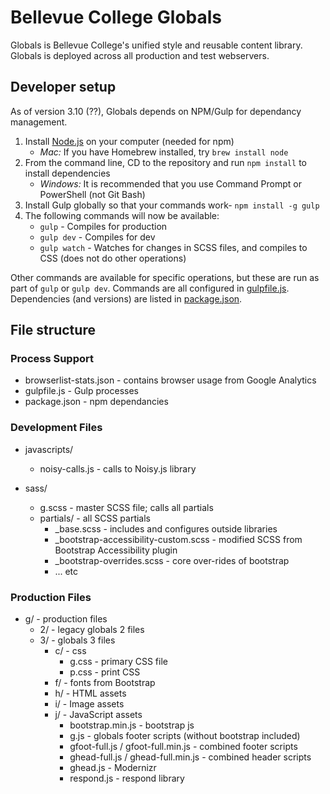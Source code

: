 # Bellevue College Globals
Globals is Bellevue College's unified style and reusable content library. Globals is deployed across all production and test webservers.

## Developer setup
As of version 3.10 (??), Globals depends on NPM/Gulp for dependancy management.

1. Install [Node.js](https://nodejs.org/en/download/) on your computer (needed for npm)
   * *Mac:* If you have Homebrew installed, try `brew install node`
2. From the command line, CD to the repository and run `npm install` to install dependencies
   * *Windows:* It is recommended that you use Command Prompt or PowerShell (not Git Bash)
3. Install Gulp globally so that your commands work- `npm install -g gulp`
4. The following commands will now be available:
   * `gulp` - Compiles for production
   * `gulp dev` - Compiles for dev
   * `gulp watch` - Watches for changes in SCSS files, and compiles to CSS (does not do other operations)

Other commands are available for specific operations, but these are run as part of `gulp` or `gulp dev`.
Commands are all configured in [gulpfile.js](gulpfile.js). Dependencies (and versions) are listed in [package.json](package.json).

## File structure

### Process Support
* browserlist-stats.json - contains browser usage from Google Analytics
* gulpfile.js - Gulp processes
* package.json - npm dependancies

### Development Files
* javascripts/
  * noisy-calls.js - calls to Noisy.js library
  
* sass/
  * g.scss - master SCSS file; calls all partials
  * partials/ - all SCSS partials
    * _base.scss - includes and configures outside libraries
    * _bootstrap-accessibility-custom.scss - modified SCSS from Bootstrap Accessibility plugin
    * _bootstrap-overrides.scss - core over-rides of bootstrap
    * ... etc

### Production Files
* g/ - production files
  * 2/ - legacy globals 2 files
  * 3/ - globals 3 files
    * c/ - css
      * g.css - primary CSS file
      * p.css - print CSS
    * f/ - fonts from Bootstrap
    * h/ - HTML assets
    * i/ - Image assets
    * j/ - JavaScript assets
      * bootstrap.min.js - bootstrap js
      * g.js - globals footer scripts (without bootstrap included)
      * gfoot-full.js / gfoot-full.min.js - combined footer scripts
      * ghead-full.js / ghead-full.min.js - combined header scripts
      * ghead.js - Modernizr
      * respond.js - respond library